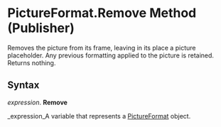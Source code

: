 
# PictureFormat.Remove Method (Publisher)

Removes the picture from its frame, leaving in its place a picture placeholder. Any previous formatting applied to the picture is retained. Returns nothing.


## Syntax

 _expression_. **Remove**

 _expression_A variable that represents a  [PictureFormat](aa30ea9d-b91f-acdf-2e60-8a9f506f28b4.md) object.

